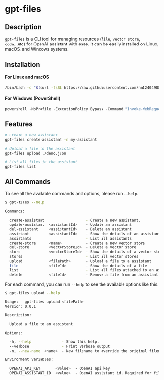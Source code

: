 # gpt-files

## Description

`gpt-files` is a CLI tool for managing resources (`file`, `vector store`, `code`...etc) for OpenAI assistant with ease. It can be easily installed on Linux, macOS, and Windows systems.

## Installation

#### For Linux and macOS
```sh
/bin/bash -c "$(curl -fsSL https://raw.githubusercontent.com/hn12404988/gpt-files/main/install.sh)"
```

#### For Windows (PowerShell)
```powershell
powershell -NoProfile -ExecutionPolicy Bypass -Command "Invoke-WebRequest -UseBasicParsing https://raw.githubusercontent.com/hn12404988/gpt-files/main/install.ps1 | Invoke-Expression"
```

## Features

```sh
# Create a new assistant
gpt-files create-assistant -n my-assistant

# Upload a file to the assistant
gpt-files upload ./deno.json

# List all files in the assistant
gpt-files list 
```

## All Commands

To see all the available commands and options, please run `--help`.

```sh
$ gpt-files --help
```

```sh
Commands:

  create-assistant                   - Create a new assistant.                
  update-assistant  <assistantId>    - Update an assistant                    
  del-assistant     <assistantId>    - Delete an assistant                    
  assistant         <assistantId>    - Show the details of an assistant       
  assistants                         - List all assistants                    
  create-store      <name>           - Create a new vector store              
  del-store         <vectorStoreId>  - Delete a vector store                  
  store             <vectorStoreId>  - Show the details of a vector store     
  stores                             - List all vector stores                 
  upload            <filePath>       - Upload a file to a assistant           
  file              <fileId>         - Show the details of a file             
  list                               - List all files attached to an assistant
  delete            <fileId>         - Remove a file from an assistant 
```

For each command, you can run `--help` to see the available options like this.
```sh
$ gpt-files upload --help
```

```sh
Usage:   gpt-files upload <filePath>
Version: 0.0.1                   

Description:

  Upload a file to an assistant

Options:

  -h, --help              - Show this help.                                                 
  --verbose               - Print verbose output                            (Default: false)
  -n, --new-name  <name>  - New filename to override the original filename                  

Environment variables:

  OPENAI_API_KEY       <value>  - OpenAI api key                                             (required)
  OPENAI_ASSISTANT_ID  <value>  - OpenAI assistant id. Required for file operation commands
```